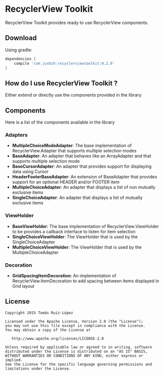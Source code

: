 # RecyclerView Toolkit

RecyclerView Toolkit provides ready to use RecyclerView components.

## Download

Using gradle:
```gradle
dependencies {
    compile 'com.juxbzh:recyclerviewtoolkit:0.2.0'
}
```

## How do I use RecyclerView Toolkit ?

Either extend or directly use the components provided in the library

## Components

Here is a list of the components available in the library

### Adapters

 - **MultipleChoiceModeAdapter**: The base implementation of RecyclerView.Adapter that supports multiple selection modes
 - **BaseAdapter**: An adapter that behaves like an ArrayAdapter and that supports multiple selection mode
 - **BaseCursorAdapter**: An adapter that provides support for displaying data using Cursor
 - **HeaderFooterBaseAdapter**: An extension of BaseAdapter that provides support for an optional HEADER and/or FOOTER item
 - **MultipleChoiceAdapter**: An adapter that displays a list of non mutually exclusive items
 - **SingleChoiceAdapter**: An adapter that displays a list of mutually exclusive items

### ViewHolder

 - **BaseViewHolder**: The base implementation of RecyclerView.ViewHolder to be provides a callback interface to listen for item selection
 - **SingleChoiceViewHolder**: The ViewHolder that is used by the SingleChoiceAdapter
 - **MultipleChoiceViewHolder**: The ViewHolder that is used by the MultipleChoiceAdapter

### Decoration
 - **GridSpacingItemDecoration**: An implementation of RecyclerView.ItemDecoration to add spacing between items displayed in Grid layout

## License


    Copyright 2015 Tomás Ruiz-López

    Licensed under the Apache License, Version 2.0 (the "License");
    you may not use this file except in compliance with the License.
    You may obtain a copy of the License at

       http://www.apache.org/licenses/LICENSE-2.0

    Unless required by applicable law or agreed to in writing, software
    distributed under the License is distributed on an "AS IS" BASIS,
    WITHOUT WARRANTIES OR CONDITIONS OF ANY KIND, either express or implied.
    See the License for the specific language governing permissions and
    limitations under the License.